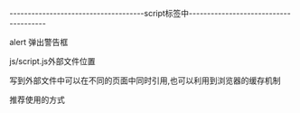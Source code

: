 -------------------------------------script标签中--------------------------------------

alert					弹出警告框

<script type="text/javascript>"
        alert("这是我的第一行js代码")；
</script>



document.write();			可以向body中输出一个内容，页面

console. log("你猜我在哪出来呢? ");	向控制台输出一个内容

------------------------------------------属性中-------------------------------

```
<!--可以将is代码编写到标签的onclick属性中-->
<button onclick="alert('讨厌,你点我干嘛~')";>点我一下</button>
```
onclick点击事件

```
<!-可以将js代码写在超链接的href属性中,这样当点击超链接时,会执行js代码-->
<a href="javascript: alert( 让你点你就点! !)">你也点我一下</a>
```


```
<a href="javascrpt: ; ">你也点我一下</a>	则不会有反应
```

虽然可以写在标签的属性中,但是他们属于结构与行为耦合,不方便维护



---------------------------------------------外部文件中------------------------------

<!--可以将js代码编写到外部js文件中,然后通过script标签引入-->

<script type="text/javascript" src="js/script.js"></script>
js/script.js外部文件位置



写到外部文件中可以在不同的页面中同时引用,也可以利用到浏览器的缓存机制

推荐使用的方式

<!--script标签一旦用于引入外部文件了,就不能在编写代码了,即使编写了浏览器也会忽略,如有需要，新建一个script标签即可，执行顺序从上到下

